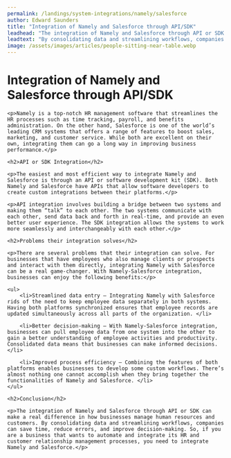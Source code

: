 ```yaml
---
permalink: /landings/system-integrations/namely/salesforce
author: Edward Saunders
title: "Integration of Namely and Salesforce through API/SDK"
leadhead: "The integration of Namely and Salesforce through API or SDK can make a real difference in how businesses manage human resources and customers"
leadtext: "By consolidating data and streamlining workflows, companies can save time, reduce errors, and improve decision-making. So, if you are a business that wants to automate and integrate its HR and customer relationship management processes, you need to integrate Namely and Salesforce."
image: /assets/images/articles/people-sitting-near-table.webp
---
```

<div class="arttext">
	<h1>Integration of Namely and Salesforce through API/SDK</h1>

	<p>Namely is a top-notch HR management software that streamlines the HR processes such as time tracking, payroll, and benefits administration. On the other hand, Salesforce is one of the world’s leading CRM systems that offers a range of features to boost sales, marketing, and customer service. While both are excellent on their own, integrating them can go a long way in improving business performance.</p>

	<h2>API or SDK Integration</h2>

	<p>The easiest and most efficient way to integrate Namely and Salesforce is through an API or software development kit (SDK). Both Namely and Salesforce have APIs that allow software developers to create custom integrations between their platforms.</p>

	<p>API integration involves building a bridge between two systems and making them “talk” to each other. The two systems communicate with each other, send data back and forth in real-time, and provide an even better user experience. The SDK integration allows the systems to work more seamlessly and interchangeably with each other.</p>

	<h2>Problems their integration solves</h2>

	<p>There are several problems that their integration can solve. For businesses that have employees who also manage clients or prospects and interact with them directly, integrating Namely with Salesforce can be a real game-changer. With Namely-Salesforce integration, businesses can enjoy the following benefits:</p>

	<ul>
		<li>Streamlined data entry – Integrating Namely with Salesforce rids of the need to keep employee data separately in both systems. Having both platforms synchronized ensures that employee records are updated simultaneously across all parts of the organization. </li>

		<li>Better decision-making – With Namely-Salesforce integration, businesses can pull employee data from one system into the other to gain a better understanding of employee activities and productivity. Consolidated data means that businesses can make informed decisions. </li>

		<li>Improved process efficiency – Combining the features of both platforms enables businesses to develop some custom workflows. There’s almost nothing one cannot accomplish when they bring together the functionalities of Namely and Salesforce. </li>
	</ul>

	<h2>Conclusion</h2>

	<p>The integration of Namely and Salesforce through API or SDK can make a real difference in how businesses manage human resources and customers. By consolidating data and streamlining workflows, companies can save time, reduce errors, and improve decision-making. So, if you are a business that wants to automate and integrate its HR and customer relationship management processes, you need to integrate Namely and Salesforce.</p>

</div>